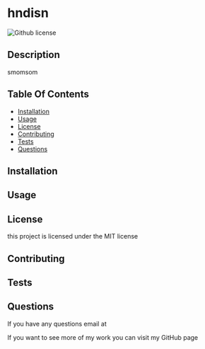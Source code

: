 # hndisn
   ![Github license](https://img.shields.io/badge/license-MIT-blue.svg)

  ## Description
  smomsom

  ## Table Of Contents
  - [Installation](#installation)
  - [Usage](#usage)
  - [License](#license)
  - [Contributing](#contributing)
  - [Tests](#tests)
  - [Questions](#questions)

  ## Installation
  

  ## Usage
  

  ## License
this project is licensed under the MIT license

  ## Contributing
  

  ## Tests
  

  ## Questions
  If you have any questions email at 

  If you want to see more of my work you can visit my GitHub page [](https://github.com/)
  


